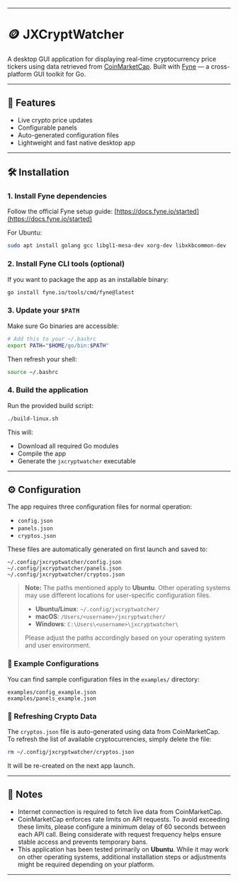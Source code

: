 
---

# 🪙 JXCryptWatcher

A desktop GUI application for displaying real-time cryptocurrency price tickers using data retrieved from [CoinMarketCap](https://coinmarketcap.com/). Built with [Fyne](https://fyne.io/) — a cross-platform GUI toolkit for Go.

---

## 🚀 Features

- Live crypto price updates
- Configurable panels
- Auto-generated configuration files
- Lightweight and fast native desktop app

---

## 🛠️ Installation

### 1. Install Fyne dependencies

Follow the official Fyne setup guide: [https://docs.fyne.io/started](https://docs.fyne.io/started)

For Ubuntu:

```bash
sudo apt install golang gcc libgl1-mesa-dev xorg-dev libxkbcommon-dev
```

### 2. Install Fyne CLI tools (optional)

If you want to package the app as an installable binary:

```bash
go install fyne.io/tools/cmd/fyne@latest
```

### 3. Update your `$PATH`

Make sure Go binaries are accessible:

```bash
# Add this to your ~/.bashrc
export PATH="$HOME/go/bin:$PATH"
```

Then refresh your shell:

```bash
source ~/.bashrc
```

### 4. Build the application

Run the provided build script:

```bash
./build-linux.sh
```

This will:
- Download all required Go modules
- Compile the app
- Generate the `jxcryptwatcher` executable

---

## ⚙️ Configuration

The app requires three configuration files for normal operation:

- `config.json`
- `panels.json`
- `cryptos.json`

These files are automatically generated on first launch and saved to:

```
~/.config/jxcryptwatcher/config.json
~/.config/jxcryptwatcher/panels.json
~/.config/jxcryptwatcher/cryptos.json
```
> **Note:** The paths mentioned apply to **Ubuntu**. Other operating systems may use different locations for user-specific configuration files.  
> 
> - **Ubuntu/Linux**: `~/.config/jxcryptwatcher/`
> - **macOS**: `/Users/<username>/jxcryptwatcher/`
> - **Windows**: `C:\Users\<username>\jxcryptwatcher\`
> 
> Please adjust the paths accordingly based on your operating system and user environment.

### 📁 Example Configurations

You can find sample configuration files in the `examples/` directory:

```
examples/config_example.json
examples/panels_example.json
```

### 🔄 Refreshing Crypto Data

The `cryptos.json` file is auto-generated using data from CoinMarketCap.  
To refresh the list of available cryptocurrencies, simply delete the file:

```bash
rm ~/.config/jxcryptwatcher/cryptos.json
```

It will be re-created on the next app launch.

---

## 🧩 Notes

- Internet connection is required to fetch live data from CoinMarketCap.
- CoinMarketCap enforces rate limits on API requests. To avoid exceeding these limits, please configure a minimum delay of 60 seconds between each API call. Being considerate with request frequency helps ensure stable access and prevents temporary bans.
- This application has been tested primarily on **Ubuntu**. While it may work on other operating systems, additional installation steps or adjustments might be required depending on your platform.

---